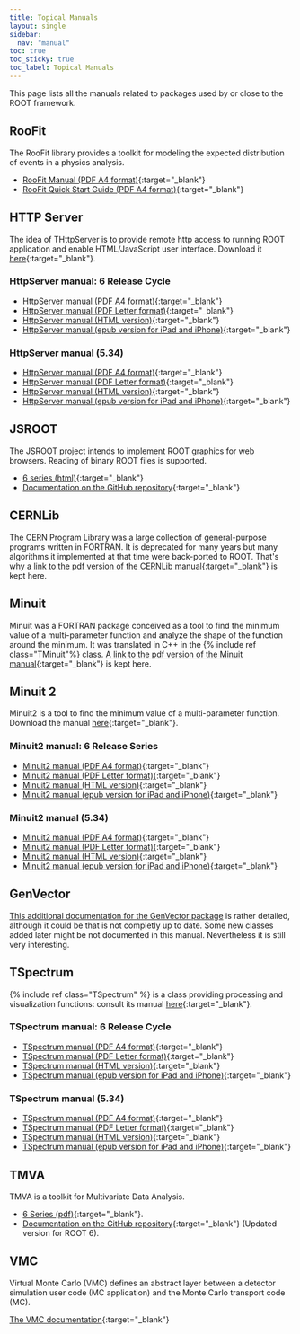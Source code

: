 ```yaml
---
title: Topical Manuals
layout: single
sidebar:
  nav: "manual"
toc: true
toc_sticky: true
toc_label: Topical Manuals
---
```


This page lists all the manuals related to packages used by or close to the ROOT framework.

## RooFit

The RooFit library provides a toolkit for modeling the expected distribution of events in
a physics analysis.

  - [RooFit Manual (PDF A4 format)](https://root.cern/download/doc/RooFit_Users_Manual_2.91-33.pdf){:target="_blank"}
  - [RooFit Quick Start Guide (PDF A4 format)](https://root.cern/download/doc/roofit_quickstart_3.00.pdf){:target="_blank"}

## HTTP Server

The idea of THttpServer is to provide remote http access to running ROOT application and
enable HTML/JavaScript user interface. Download it
[here](https://root.cern/root/htmldoc/guides/HttpServer/HttpServer.html){:target="_blank"}.


### HttpServer manual: 6 Release Cycle

  - [HttpServer manual (PDF A4 format)](https://root.cern/root/htmldoc/guides/HttpServer/HttpServer.pdf){:target="_blank"}
  - [HttpServer manual (PDF Letter format)](https://root.cern/root/htmldoc/guides/HttpServer/HttpServerLetter.pdf){:target="_blank"}
  - [HttpServer manual (HTML version)](https://root.cern/root/htmldoc/guides/HttpServer/HttpServer.html){:target="_blank"}
  - [HttpServer manual (epub version for iPad and iPhone)](https://root.cern/root/htmldoc/guides/HttpServer/HttpServer.epub){:target="_blank"}

### HttpServer manual (5.34)

  - [HttpServer manual (PDF A4 format)](https://root.cern/root/html534/guides/HttpServer/HttpServer.pdf){:target="_blank"}
  - [HttpServer manual (PDF Letter format)](https://root.cern/root/html534/guides/HttpServer/HttpServerLetter.pdf){:target="_blank"}
  - [HttpServer manual (HTML version)](https://root.cern/root/html534/guides/HttpServer/HttpServer.html){:target="_blank"}
  - [HttpServer manual (epub version for iPad and iPhone)](https://root.cern/root/html534/guides/HttpServer/HttpServer.epub){:target="_blank"}


## JSROOT

The JSROOT project intends to implement ROOT graphics for web browsers. Reading of binary
ROOT files is supported.

  - [6 series (html)](https://root.cern/root/htmldoc/guides/HttpServer/HttpServer.html){:target="_blank"}
  - [Documentation on the GitHub repository](https://github.com/root-project/jsroot/blob/master/docs/JSROOT.md){:target="_blank"}

## CERNLib

The CERN Program Library was a large collection of general-purpose programs written in
FORTRAN. It is deprecated for many years but many algorithms it implemented at that time
were back-ported to ROOT. That's why
[a link to the pdf version of the CERNLib manual](https://root.cern/d/sites/d35c7d8c.web.cern.ch/files/cernlib.pdf){:target="_blank"}
is kept here.

## Minuit

Minuit was a FORTRAN package conceived as a tool to find the minimum value of a multi-parameter
function and analyze the shape of the function around the minimum. It was translated in
C++ in the {% include ref class="TMinuit"%} class.
[A link to the pdf version of the Minuit manual](https://root.cern/d/sites/d35c7d8c.web.cern.ch/files/minuit.pdf){:target="_blank"}
is kept here.

## Minuit 2

Minuit2 is a tool to find the minimum value of a multi-parameter function. Download the
manual [here](https://root.cern/root/htmldoc/guides/minuit2/Minuit2.html){:target="_blank"}.

### Minuit2 manual: 6 Release Series

  - [Minuit2 manual (PDF A4 format)](https://root.cern/root/htmldoc/guides/minuit2/Minuit2.pdf){:target="_blank"}
  - [Minuit2 manual (PDF Letter format)](https://root.cern/root/htmldoc/guides/minuit2/Minuit2Letter.pdf){:target="_blank"}
  - [Minuit2 manual (HTML version)](https://root.cern/root/htmldoc/guides/minuit2/Minuit2.html){:target="_blank"}
  - [Minuit2 manual (epub version for iPad and iPhone)](https://root.cern/root/htmldoc/guides/minuit2/Minuit2.epub){:target="_blank"}

### Minuit2 manual (5.34)

  - [Minuit2 manual (PDF A4 format)](https://root.cern/root/html534/guides/minuit2/Minuit2.pdf){:target="_blank"}
  - [Minuit2 manual (PDF Letter format)](https://root.cern/root/html534/guides/minuit2/Minuit2Letter.pdf){:target="_blank"}
  - [Minuit2 manual (HTML version)](https://root.cern/root/html534/guides/minuit2/Minuit2.html){:target="_blank"}
  - [Minuit2 manual (epub version for iPad and iPhone)](https://root.cern/root/html534/guides/minuit2/Minuit2.epub){:target="_blank"}

## GenVector
[This additional documentation for the GenVector package](http://seal.cern.ch/documents/mathlib/GenVector.pdf)
is rather detailed, although it could be that is not completly up to date. Some new classes
added later might be not documented in this manual.
Nevertheless it is still very interesting.

## TSpectrum

{% include ref class="TSpectrum" %} is a class providing processing and visualization functions:
consult its manual [here](https://root.cern/root/htmldoc/guides/spectrum/Spectrum.html){:target="_blank"}.

### TSpectrum manual: 6 Release Cycle

  - [TSpectrum manual (PDF A4 format)](https://root.cern/root/htmldoc/guides/spectrum/Spectrum.pdf){:target="_blank"}
  - [TSpectrum manual (PDF Letter format)](https://root.cern/root/htmldoc/guides/spectrum/SpectrumLetter.pdf){:target="_blank"}
  - [TSpectrum manual (HTML version)](https://root.cern/root/htmldoc/guides/spectrum/Spectrum.html){:target="_blank"}
  - [TSpectrum manual (epub version for iPad and iPhone)](https://root.cern/root/htmldoc/guides/spectrum/Spectrum.epub){:target="_blank"}

### TSpectrum manual (5.34)

  - [TSpectrum manual (PDF A4 format)](https://root.cern/root/html534/guides/spectrum/Spectrum.pdf){:target="_blank"}
  - [TSpectrum manual (PDF Letter format)](https://root.cern/root/html534/guides/spectrum/SpectrumLetter.pdf){:target="_blank"}
  - [TSpectrum manual (HTML version)](https://root.cern/root/html534/guides/spectrum/Spectrum.html){:target="_blank"}
  - [TSpectrum manual (epub version for iPad and iPhone)](https://root.cern/root/html534/guides/spectrum/Spectrum.epub){:target="_blank"}


## TMVA

TMVA is a toolkit for Multivariate Data Analysis.

  - [6 Series (pdf)](https://root.cern/download/doc/tmva/TMVAUsersGuide.pdf){:target="_blank"}.
  - [Documentation on the GitHub repository](https://github.com/root-project/root/blob/master/documentation/tmva/UsersGuide/TMVAUsersGuide.pdf){:target="_blank"} (Updated version for ROOT 6).

## VMC

Virtual Monte Carlo (VMC) defines an abstract layer between a detector simulation user code
(MC application) and the Monte Carlo transport code (MC).

[The VMC documentation](https://vmc-project.github.io){:target="_blank"}

